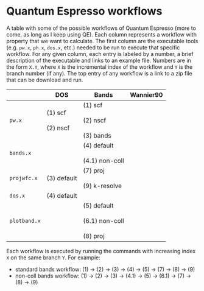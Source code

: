 # Quantum Espresso workflows

A table with some of the possible workflows of Quantum Espresso (more to come, as long as I keep using QE).
Each column represents a workflow with property that we want to calculate.
The first column are the executable tools (e.g. `pw.x`, `ph.x`, `dos.x`, etc.) needed to be run to execute that specific workflow.
For any given column, each entry is labeled by a number, a brief description of the executable and links to an example file.
Numbers are in the form `X.Y`, where `X` is the incremental index of the workflow and `Y` is the branch number (if any).
The top entry of any workflow is a link to a zip file that can be download and run.

|            | DOS                     | Bands                                                   | Wannier90 |
|------------|-------------------------|---------------------------------------------------------|-----------|
|`pw.x`      | (1) scf<br><br>(2) nscf | (1) scf <br><br> (2) nscf <br><br> (3) bands            |           |
|`bands.x`   |                         | (4) default <br><br> (4.1) non-coll                     |           |
|`projwfc.x` | (3) default             | (7) proj <br><br> (9) k-resolve                         |           |
|`dos.x`     | (4) default             |                                                         |           |
|`plotband.x`|                         | (5) default <br><br> (6.1) non-coll <br><br> (8) proj   |           |

Each workflow is executed by running the commands with increasing index `X` on the same branch `Y`. For example:
 - standard bands workflow: (1) &rarr; (2) &rarr; (3) &rarr; (4) &rarr; (5) &rarr; (7) &rarr; (8) &rarr; (9)
 - non-coll bands workflow: (1) &rarr; (2) &rarr; (3) &rarr; (4.1) &rarr; (5) &rarr; (6.1) &rarr; (7) &rarr; (8) &rarr; (9)
